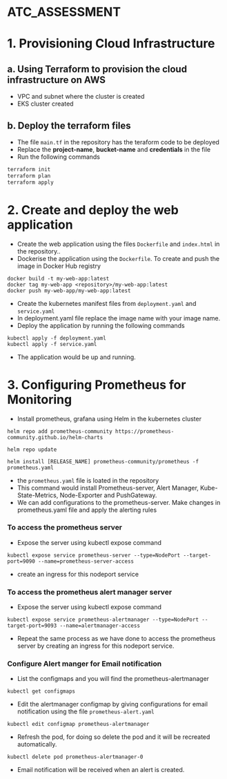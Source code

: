 # ATC_ASSESSMENT

# 1. Provisioning Cloud Infrastructure

## a. Using Terraform to provision the cloud infrastructure on AWS

- VPC and subnet where the cluster is created
- EKS cluster created 

## b. Deploy the terraform files
- The file `main.tf` in the repository has the teraform code to be deployed 
- Replace the **project-name**, **bucket-name** and **credentials** in the file
- Run the following commands
```bash
terraform init
terraform plan
terraform apply
```
# 2. Create and deploy the web application
- Create the web application using the files `Dockerfile` and `index.html` in the repository..
- Dockerise the application using the `Dockerfile`. To create and push the image in Docker Hub registry
```
docker build -t my-web-app:latest
docker tag my-web-app <repository>/my-web-app:latest
docker push my-web-app/my-web-app:latest
```
- Create the kubernetes manifest files from `deployment.yaml` and `service.yaml`  
- In deployment.yaml file replace the image name with your image name.
- Deploy the application by running the following commands
```
kubectl apply -f deployment.yaml
kubectl apply -f service.yaml
```
- The application would be up and running.

# 3. Configuring Prometheus for Monitoring
- Install prometheus, grafana using Helm in the kubernetes cluster
```
helm repo add prometheus-community https://prometheus-community.github.io/helm-charts 

helm repo update 

helm install [RELEASE_NAME] prometheus-community/prometheus -f prometheus.yaml 
```
- the `prometheus.yaml` file is loated in the repository
- This command would install Prometheus-server, Alert Manager, Kube-State-Metrics, Node-Exporter and PushGateway. 
- We can add configurations to the prometheus-server. Make changes in prometheus.yaml file and apply the alerting rules 
### To access the prometheus server 
- Expose the server using kubectl expose command 
```
kubectl expose service prometheus-server --type=NodePort --target-port=9090 --name=prometheus-server-access 
```
- create an ingress for this nodeport service 
### To access the prometheus alert manager server
- Expose the server using kubectl expose command 
```
kubectl expose service prometheus-alertmanager --type=NodePort --target-port=9093 --name=alertmanager-access 
```
- Repeat the same process as we have done to access the prometheus server by creating an ingress for this nodeport service. 
### Configure Alert manger for Email notification
- List the configmaps and you will find the prometheus-alertmanager 
```
kubectl get configmaps 
```
- Edit the alertmanager configmap by giving configurations for email notification using the file `prometheus-alert.yaml`
```
kubectl edit configmap prometheus-alertmanager
```
- Refresh the pod, for doing so delete the pod and it will be recreated automatically. 
```
kubectl delete pod prometheus-alertmanager-0 
```
- Email notification will be received  when an alert is created.  
